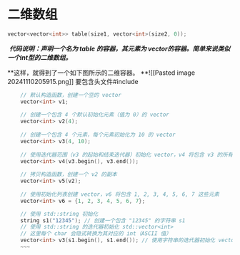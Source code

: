 
# 二维数组
```cpp
vector<vector<int>> table(size1, vector<int>(size2, 0));
```

 **_代码说明：声明一个名为 table 的容器，其元素为 vector的容器。简单来说类似一个int型的二维数组。_**

**这样，就得到了一个如下图所示的二维容器。
**![[Pasted image 20241110205915.png]]
要包含头文件#include<vector>
~~~c
    // 默认构造函数，创建一个空的 vector
    vector<int> v1; 
    
    // 创建一个包含 4 个默认初始化元素（值为 0）的 vector
    vector<int> v2(4); 
    
    // 创建一个包含 4 个元素，每个元素初始化为 10 的 vector
    vector<int> v3(4, 10); 
    
    // 使用迭代器范围（v3 的起始和结束迭代器）初始化 vector，v4 将包含 v3 的所有元素
    vector<int> v4(v3.begin(), v3.end());
    
    // 拷贝构造函数，创建一个 v2 的副本
    vector<int> v5(v2); 
    
    // 使用初始化列表创建 vector，v6 将包含 1, 2, 3, 4, 5, 6, 7 这些元素
    vector<int> v6 = {1, 2, 3, 4, 5, 6, 7}; 

    // 使用 std::string 初始化
    string s1("12345"); // 创建一个包含 "12345" 的字符串 s1
    // 使用 std::string 的迭代器初始化 std::vector<int>
    // 这里每个 char 会隐式转换为其对应的 int（ASCII 值）
    vector<int> v3(s1.begin(), s1.end()); // 使用字符串的迭代器初始化 vector<int>
    ~~~
